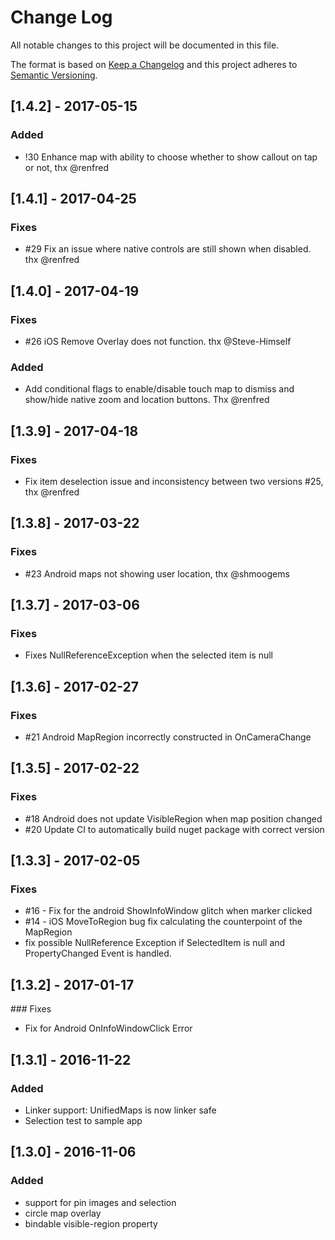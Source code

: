 # Change Log
All notable changes to this project will be documented in this file.

The format is based on [Keep a Changelog](http://keepachangelog.com/) 
and this project adheres to [Semantic Versioning](http://semver.org/).

## [1.4.2] - 2017-05-15
### Added
 - !30 Enhance map with ability to choose whether to show callout on tap or not, thx @renfred

## [1.4.1] - 2017-04-25
### Fixes
 - #29 Fix an issue where native controls are still shown when disabled. thx @renfred

## [1.4.0] - 2017-04-19
### Fixes
 - #26 iOS Remove Overlay does not function. thx @Steve-Himself

### Added
 - Add conditional flags to enable/disable touch map to dismiss and show/hide native zoom and location buttons. Thx @renfred

## [1.3.9] - 2017-04-18
### Fixes
 - Fix item deselection issue and inconsistency between two versions #25, thx @renfred

## [1.3.8] - 2017-03-22
### Fixes
- #23 Android maps not showing user location, thx @shmoogems

## [1.3.7] - 2017-03-06
### Fixes
- Fixes NullReferenceException when the selected item is null

## [1.3.6] - 2017-02-27
### Fixes
- #21 Android MapRegion incorrectly constructed in OnCameraChange

## [1.3.5] - 2017-02-22
### Fixes
- #18 Android does not update VisibleRegion when map position changed
- #20 Update CI to automatically build nuget package with correct version

## [1.3.3] - 2017-02-05
### Fixes
- #16 - Fix for the android ShowInfoWindow glitch when marker clicked
- #14 - iOS MoveToRegion bug fix calculating the counterpoint of the MapRegion
- fix possible NullReference Exception if SelectedItem is null and PropertyChanged Event is handled.

## [1.3.2] - 2017-01-17
### Fixes
- Fix for Android OnInfoWindowClick Error

## [1.3.1] - 2016-11-22
### Added
- Linker support: UnifiedMaps is now linker safe
- Selection test to sample app

## [1.3.0] - 2016-11-06
### Added
- support for pin images and selection
- circle map overlay
- bindable visible-region property
